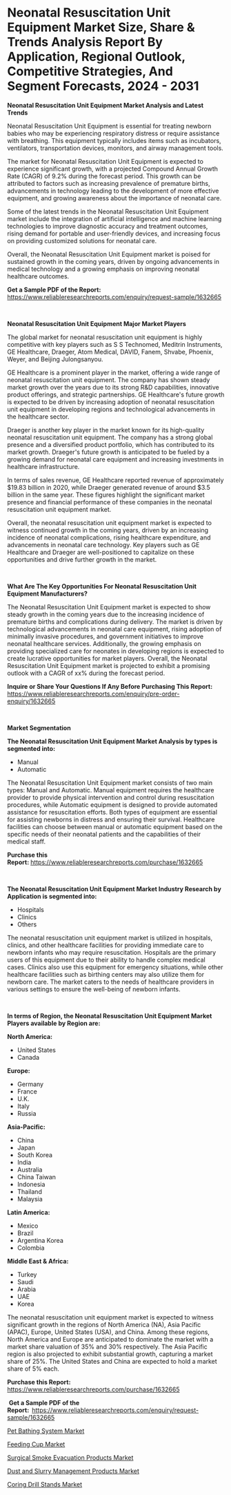 <p><h1>Neonatal Resuscitation Unit Equipment Market Size, Share & Trends Analysis Report By Application, Regional Outlook, Competitive Strategies, And Segment Forecasts, 2024 - 2031</h1></p><p><strong>Neonatal Resuscitation Unit Equipment Market Analysis and Latest Trends</strong></p>
<p><p>Neonatal Resuscitation Unit Equipment is essential for treating newborn babies who may be experiencing respiratory distress or require assistance with breathing. This equipment typically includes items such as incubators, ventilators, transportation devices, monitors, and airway management tools.</p><p>The market for Neonatal Resuscitation Unit Equipment is expected to experience significant growth, with a projected Compound Annual Growth Rate (CAGR) of 9.2% during the forecast period. This growth can be attributed to factors such as increasing prevalence of premature births, advancements in technology leading to the development of more effective equipment, and growing awareness about the importance of neonatal care.</p><p>Some of the latest trends in the Neonatal Resuscitation Unit Equipment market include the integration of artificial intelligence and machine learning technologies to improve diagnostic accuracy and treatment outcomes, rising demand for portable and user-friendly devices, and increasing focus on providing customized solutions for neonatal care.</p><p>Overall, the Neonatal Resuscitation Unit Equipment market is poised for sustained growth in the coming years, driven by ongoing advancements in medical technology and a growing emphasis on improving neonatal healthcare outcomes.</p></p>
<p><strong>Get a Sample PDF of the Report:&nbsp;</strong> <a href="https://www.reliableresearchreports.com/enquiry/request-sample/1632665">https://www.reliableresearchreports.com/enquiry/request-sample/1632665</a></p>
<p>&nbsp;</p>
<p><strong>Neonatal Resuscitation Unit Equipment Major Market Players</strong></p>
<p><p>The global market for neonatal resuscitation unit equipment is highly competitive with key players such as S S Technomed, Meditrin Instruments, GE Healthcare, Draeger, Atom Medical, DAVID, Fanem, Shvabe, Phoenix, Weyer, and Beijing Julongsanyou. </p><p>GE Healthcare is a prominent player in the market, offering a wide range of neonatal resuscitation unit equipment. The company has shown steady market growth over the years due to its strong R&D capabilities, innovative product offerings, and strategic partnerships. GE Healthcare's future growth is expected to be driven by increasing adoption of neonatal resuscitation unit equipment in developing regions and technological advancements in the healthcare sector.</p><p>Draeger is another key player in the market known for its high-quality neonatal resuscitation unit equipment. The company has a strong global presence and a diversified product portfolio, which has contributed to its market growth. Draeger's future growth is anticipated to be fueled by a growing demand for neonatal care equipment and increasing investments in healthcare infrastructure.</p><p>In terms of sales revenue, GE Healthcare reported revenue of approximately $19.83 billion in 2020, while Draeger generated revenue of around $3.5 billion in the same year. These figures highlight the significant market presence and financial performance of these companies in the neonatal resuscitation unit equipment market.</p><p>Overall, the neonatal resuscitation unit equipment market is expected to witness continued growth in the coming years, driven by an increasing incidence of neonatal complications, rising healthcare expenditure, and advancements in neonatal care technology. Key players such as GE Healthcare and Draeger are well-positioned to capitalize on these opportunities and drive further growth in the market.</p></p>
<p>&nbsp;</p>
<p><strong>What Are The Key Opportunities For Neonatal Resuscitation Unit Equipment Manufacturers?</strong></p>
<p><p>The Neonatal Resuscitation Unit Equipment market is expected to show steady growth in the coming years due to the increasing incidence of premature births and complications during delivery. The market is driven by technological advancements in neonatal care equipment, rising adoption of minimally invasive procedures, and government initiatives to improve neonatal healthcare services. Additionally, the growing emphasis on providing specialized care for neonates in developing regions is expected to create lucrative opportunities for market players. Overall, the Neonatal Resuscitation Unit Equipment market is projected to exhibit a promising outlook with a CAGR of xx% during the forecast period.</p></p>
<p><strong>Inquire or Share Your Questions If Any Before Purchasing This Report:</strong> <a href="https://www.reliableresearchreports.com/enquiry/pre-order-enquiry/1632665">https://www.reliableresearchreports.com/enquiry/pre-order-enquiry/1632665</a></p>
<p>&nbsp;</p>
<p><strong>Market Segmentation</strong></p>
<p><strong>The Neonatal Resuscitation Unit Equipment Market Analysis by types is segmented into:</strong></p>
<p><ul><li>Manual</li><li>Automatic</li></ul></p>
<p><p>The Neonatal Resuscitation Unit Equipment market consists of two main types: Manual and Automatic. Manual equipment requires the healthcare provider to provide physical intervention and control during resuscitation procedures, while Automatic equipment is designed to provide automated assistance for resuscitation efforts. Both types of equipment are essential for assisting newborns in distress and ensuring their survival. Healthcare facilities can choose between manual or automatic equipment based on the specific needs of their neonatal patients and the capabilities of their medical staff.</p></p>
<p><strong>Purchase this Report:&nbsp;</strong><a href="https://www.reliableresearchreports.com/purchase/1632665">https://www.reliableresearchreports.com/purchase/1632665</a></p>
<p>&nbsp;</p>
<p><strong>The Neonatal Resuscitation Unit Equipment Market Industry Research by Application is segmented into:</strong></p>
<p><ul><li>Hospitals</li><li>Clinics</li><li>Others</li></ul></p>
<p><p>The neonatal resuscitation unit equipment market is utilized in hospitals, clinics, and other healthcare facilities for providing immediate care to newborn infants who may require resuscitation. Hospitals are the primary users of this equipment due to their ability to handle complex medical cases. Clinics also use this equipment for emergency situations, while other healthcare facilities such as birthing centers may also utilize them for newborn care. The market caters to the needs of healthcare providers in various settings to ensure the well-being of newborn infants.</p></p>
<p>&nbsp;</p>
<p><strong>In terms of Region, the Neonatal Resuscitation Unit Equipment Market Players available by Region are:</strong></p>
<p>
    <p> <strong> North America: </strong>
        <ul>
            <li>United States</li>
            <li>Canada</li>
        </ul>
        </p> 
    <p> <strong> Europe: </strong>
        <ul>
            <li>Germany</li>
            <li>France</li>
            <li>U.K.</li>
            <li>Italy</li>
            <li>Russia</li>
        </ul>
        </p> 
    <p> <strong> Asia-Pacific: </strong>
        <ul>
            <li>China</li>
            <li>Japan</li>
            <li>South Korea</li>
            <li>India</li>
            <li>Australia</li>
            <li>China Taiwan</li>
            <li>Indonesia</li>
            <li>Thailand</li>
            <li>Malaysia</li>
        </ul>
        </p> 
    <p> <strong> Latin America: </strong>
        <ul>
            <li>Mexico</li>
            <li>Brazil</li>
            <li>Argentina Korea</li>
            <li>Colombia</li>
        </ul>
        </p> 
    <p> <strong> Middle East & Africa: </strong>
        <ul>
            <li>Turkey</li>
            <li>Saudi</li>
            <li>Arabia</li>
            <li>UAE</li>
            <li>Korea</li>
        </ul>
    </p>
    </p>
<p><p>The neonatal resuscitation unit equipment market is expected to witness significant growth in the regions of North America (NA), Asia Pacific (APAC), Europe, United States (USA), and China. Among these regions, North America and Europe are anticipated to dominate the market with a market share valuation of 35% and 30% respectively. The Asia Pacific region is also projected to exhibit substantial growth, capturing a market share of 25%. The United States and China are expected to hold a market share of 5% each.</p></p>
<p><strong>Purchase this Report: </strong><a href="https://www.reliableresearchreports.com/purchase/1632665">https://www.reliableresearchreports.com/purchase/1632665</a></p>
<p>&nbsp;<strong>Get a Sample PDF of the Report:&nbsp;&nbsp;</strong><a href="https://www.reliableresearchreports.com/enquiry/request-sample/1632665">https://www.reliableresearchreports.com/enquiry/request-sample/1632665</a></p>
<p><strong></strong></p>
<p><p><a href="https://view.publitas.com/reportprime-1/pet-bathing-system-market-size-market-share-and-global-market-analysis-report-2024-2031/">Pet Bathing System Market</a></p><p><a href="https://view.publitas.com/reportprime-1/feeding-cup-market-size-and-growth-market-segmentation-regional-and-country-breakdowns-and-market-trends-for-period-from-2024-2031/">Feeding Cup Market</a></p><p><a href="https://copper-carbon-84f.notion.site/Surgical-Smoke-Evacuation-Products-Market-Size-Furnishes-Valuable-Information-Encompassing-Market-Sh-78b4b34493aa4b41bf4a995df46574c6">Surgical Smoke Evacuation Products Market</a></p><p><a href="https://github.com/gamblestampleyjenny50m5sl6/Market-Research-Report-List-1/blob/main/dust-and-slurry-management-products-market.md">Dust and Slurry Management Products Market</a></p><p><a href="https://github.com/nicholepatriciadoylenwnrjr0/Market-Research-Report-List-1/blob/main/coring-drill-stands-market.md">Coring Drill Stands Market</a></p></p>